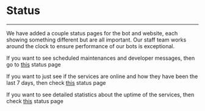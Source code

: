 # Status
---
We have added a couple status pages for the bot and website, each showing something different but are all important. Our staff team works around the clock to ensure performance of our bots is exceptional.

If you want to see scheduled maintenances and developer messages, then go to [this](https://badly-made-bot.freshstatus.io/) status page

If you want to just see if the services are online and how they have been the last 7 days, then check [this](https://statuspage.freshping.io/25249-BadlyMadeBot) status page

If you want to see detailed statistics about the uptime of the services, then check [this](https://stats.uptimerobot.com/kwLQEhnkg1) status page
